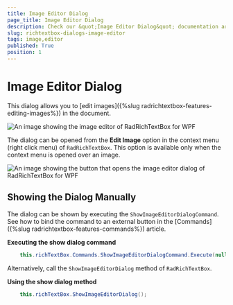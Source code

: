 ```yaml
---
title: Image Editor Dialog
page_title: Image Editor Dialog
description: Check our &quot;Image Editor Dialog&quot; documentation article for the RadRichTextBox WPF control.
slug: richtextbox-dialogs-image-editor
tags: image,editor
published: True
position: 1
---
```


# Image Editor Dialog

This dialog allows you to [edit images]({%slug radrichtextbox-features-editing-images%}) in the document.

![An image showing the image editor of RadRichTextBox for WPF](images/richtextbox-dialogs-image-editor-0.png)

The dialog can be opened from the __Edit Image__ option in the context menu (right click menu) of `RadRichTextBox`. This option is available only when the context menu is opened over an image.

![An image showing the button that opens the image editor dialog of RadRichTextBox for WPF](images/richtextbox-dialogs-image-editor-1.png)

## Showing the Dialog Manually

The dialog can be shown by executing the `ShowImageEditorDialogCommand`. See how to bind the command to an external button in the [Commands]({%slug radrichtextbox-features-commands%}) article.

__Executing the show dialog command__
```C#
	this.richTextBox.Commands.ShowImageEditorDialogCommand.Execute(null);
```

Alternatively, call the `ShowImageEditorDialog` method of `RadRichTextBox`.

__Using the show dialog method__
```C#
	this.richTextBox.ShowImageEditorDialog();
```